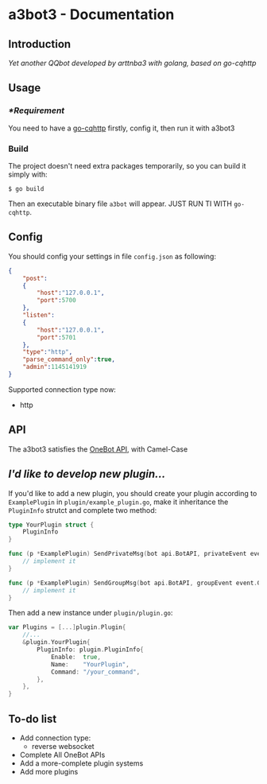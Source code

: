 # a3bot3 - Documentation

## Introduction

_Yet another QQbot developed by arttnba3 with golang, based on go-cqhttp_

## Usage

### _*Requirement_

You need to have a [go-cqhttp](https://github.com/Mrs4s/go-cqhttp) firstly, config it, then run it with a3bot3

### Build

The project doesn't need extra packages temporarily, so you can build it simply with:

```shell
$ go build
```

Then an executable binary file `a3bot` will appear. JUST RUN TI WITH `go-cqhttp`.

## Config

You should config your settings in file `config.json` as following:

```json
{
    "post":
    {
        "host":"127.0.0.1",
        "port":5700
    },
    "listen":
    {
        "host":"127.0.0.1",
        "port":5701
    },
    "type":"http",
    "parse_command_only":true,
    "admin":1145141919
}
```

Supported connection type now:

- http

## API

The a3bot3 satisfies the [OneBot API](https://onebot.dev/), with Camel-Case

## _I'd like to develop new plugin..._

If you'd like to add a new plugin, you should create your plugin according to `ExamplePlugin` in `plugin/example_plugin.go`, make it inheritance the `PluginInfo` strutct and complete two method:

```go
type YourPlugin struct {
	PluginInfo
}

func (p *ExamplePlugin) SendPrivateMsg(bot api.BotAPI, privateEvent event.PrivateEvent, messages []string) int {
	// implement it
}

func (p *ExamplePlugin) SendGroupMsg(bot api.BotAPI, groupEvent event.GroupEvent, messages []string) int {
	// implement it
}
```

Then add a new instance under `plugin/plugin.go`:

```go
var Plugins = [...]plugin.Plugin{
    //...
	&plugin.YourPlugin{
		PluginInfo: plugin.PluginInfo{
			Enable:  true,
			Name:    "YourPlugin",
			Command: "/your_command",
		},
	},
}
```

## To-do list

- Add connection type:
  - reverse websocket
- Complete All OneBot APIs
- Add a more-complete plugin systems
- Add more plugins